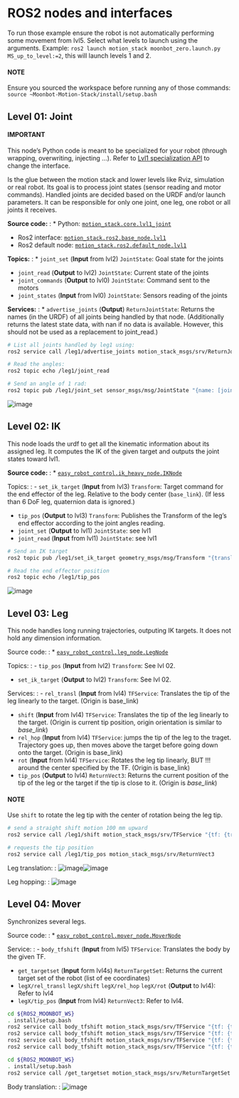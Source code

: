 # ROS2 nodes and interfaces

To run those example ensure the robot is not automatically performing some movement from lvl5. Select what levels to launch using the arguments. Example: `ros2 launch motion_stack moonbot_zero.launch.py MS_up_to_level:=2`, this will launch levels 1 and 2.

#### NOTE
Ensure you sourced the workspace before running any of those commands: `source ~Moonbot-Motion-Stack/install/setup.bash`

## Level 01: Joint

#### IMPORTANT
This node’s Python code is meant to be specialized for your robot (through wrapping, overwriting, injecting …). Refer to [Lvl1 specialization API](api.md#lvl1-api-label) to change the interface.

Is the glue between the motion stack and lower levels like Rviz, simulation or real robot.
Its goal is to process joint states (sensor reading and motor commands).
Handled joints are decided based on the URDF and/or launch parameters. It can be responsible for only one joint, one leg, one robot or all joints it receives.

**Source code:**
: * Python: [`motion_stack.core.lvl1_joint`](../api/motion_stack/motion_stack.core.md#module-motion_stack.core.lvl1_joint)
  * Ros2 interface: [`motion_stack.ros2.base_node.lvl1`](../api/motion_stack/motion_stack.ros2.base_node.md#module-motion_stack.ros2.base_node.lvl1)
  * Ros2 default node: [`motion_stack.ros2.default_node.lvl1`](../api/motion_stack/motion_stack.ros2.default_node.md#module-motion_stack.ros2.default_node.lvl1)

**Topics:**
: * `joint_set` (**Input** from lvl2) `JointState`: Goal state for the joints
  * `joint_read` (**Output** to lvl2) `JointState`: Current state of the joints
  * `joint_commands` (**Output** to lvl0) `JointState`: Command sent to the motors
  * `joint_states` (**Input** from lvl0) `JointState`: Sensors reading of the joints

**Services:**
: * `advertise_joints` (**Output**) `ReturnJointState`: Returns the names (in the URDF) of all joints being handled by that node.
    (Additionally returns the latest state data, with nan if no data is available. However, this should not be used as a replacement to joint_read.)

```bash
# List all joints handled by leg1 using:
ros2 service call /leg1/advertise_joints motion_stack_msgs/srv/ReturnJointState
```

```bash
# Read the angles:
ros2 topic echo /leg1/joint_read
```

```bash
# Send an angle of 1 rad:
ros2 topic pub /leg1/joint_set sensor_msgs/msg/JointState "{name: [joint1-2], position: [1.0], velocity: [], effort: []}"
```

![image](../../../../source/media/lvl1.gif)

## Level 02: IK

This node loads the urdf to get all the kinematic information about its assigned leg.
It computes the IK of the given target and outputs the joint states toward lvl1.

**Source code:**
: * [`easy_robot_control.ik_heavy_node.IKNode`](../api/easy_robot_control/easy_robot_control.md#easy_robot_control.ik_heavy_node.IKNode)

Topics:
: - `set_ik_target` (**Input** from lvl3) `Transform`: Target command for the end effector of the leg. Relative to the body center (`base_link`). (If less than 6 DoF leg, quaternion data is ignored.)
  - `tip_pos` (**Output** to lvl3) `Transform`: Publishes the Transform of the leg’s end effector according to the joint angles reading.
  - `joint_set` (**Output** to lvl1) `JointState`: see lvl1
  - `joint_read` (**Input** from lvl1) `JointState`: see lvl1

```bash
# Send an IK target
ros2 topic pub /leg1/set_ik_target geometry_msgs/msg/Transform "{translation: {x: 400, y: 0, z: -100}, rotation: {x: 0.0, y: 0.0, z: 0.0, w: 1.0}}" -1
```

```bash
# Read the end effector position
ros2 topic echo /leg1/tip_pos
```

![image](../../../../source/media/lvl2.gif)

## Level 03: Leg

This node handles long running trajectories, outputing IK targets. It does not hold any dimension information.

Source code:
: * [`easy_robot_control.leg_node.LegNode`](../api/easy_robot_control/easy_robot_control.md#easy_robot_control.leg_node.LegNode)

Topics:
: - `tip_pos` (**Input** from lvl2) `Transform`: See lvl 02.
  - `set_ik_target` (**Output** to lvl2) `Transform`: See lvl 02.

Services:
: - `rel_transl` (**Input** from lvl4) `TFService`: Translates the tip of the leg linearly to the target. (Origin is base_link)
  - `shift` (**Input** from lvl4) `TFService`: Translates the tip of the leg linearly to the target. (Origin is current tip position, origin orientation is similar to *base_link*)
  - `rel_hop` (**Input** from lvl4) `TFService`: jumps the tip of the leg to the traget. Trajectory goes up, then moves above the target before going down onto the target. (Origin is base_link)
  - `rot` (**Input** from lvl4) `TFService`: Rotates the leg tip linearly, BUT !!! around the center specified by the TF. (Origin is base_link)
  - `tip_pos` (**Output** to lvl4) `ReturnVect3`: Returns the current position of the tip of the leg or the target if the tip is close to it. (Origin is *base_link*)

#### NOTE
Use `shift` to rotate the leg tip with the center of rotation being the leg tip.

```bash
# send a straight shift motion 100 mm upward
ros2 service call /leg1/shift motion_stack_msgs/srv/TFService "{tf: {translation: {x: 0, y: 0, z: 100}, rotation: {x: 0.0, y: 0.0, z: 0.0, w: 1.0}}}"
```

```bash
# requests the tip position
ros2 service call /leg1/tip_pos motion_stack_msgs/srv/ReturnVect3
```

Leg translation:
: ![image](../../../../source/media/lvl3top.gif)![image](../../../../source/media/lvl3right.gif)

Leg hopping:
: ![image](../../../../source/media/lvl3front.gif)

## Level 04: Mover

Synchronizes several legs.

Source code:
: * [`easy_robot_control.mover_node.MoverNode`](../api/easy_robot_control/easy_robot_control.md#easy_robot_control.mover_node.MoverNode)

Service:
: - `body_tfshift` (**Input** from lvl5) `TFService`: Translates the body by the given TF.
  - `get_targetset` (**Input** form lvl4s) `ReturnTargetSet`: Returns the current target set of the robot (list of ee coordinates)
  - `legX/rel_transl` `legX/shift` `legX/rel_hop`  `legX/rot` (**Output** to lvl4): Refer to lvl4
  - `legX/tip_pos` (**Input** from lvl4) `ReturnVect3`: Refer to lvl4.

```bash
cd ${ROS2_MOONBOT_WS}
. install/setup.bash
ros2 service call body_tfshift motion_stack_msgs/srv/TFService "{tf: {translation: {x: 0, y: 0, z: 100}, rotation: {x: 0.0, y: 0.0, z: 0.0, w: 1.0}}}"
ros2 service call body_tfshift motion_stack_msgs/srv/TFService "{tf: {translation: {x: 0, y: 0, z: -100}, rotation: {x: 0.0, y: 0.0, z: 0.0, w: 1.0}}}"
ros2 service call body_tfshift motion_stack_msgs/srv/TFService "{tf: {translation: {x: 0, y: 0, z: 100}, rotation: {x: 0.1, y: 0.0, z: 0.0, w: 1.0}}}"
ros2 service call body_tfshift motion_stack_msgs/srv/TFService "{tf: {translation: {x: 0, y: 0, z: 100}, rotation: {x: -0.1, y: 0.0, z: 0.0, w: 1.0}}}"
```

```bash
cd ${ROS2_MOONBOT_WS}
. install/setup.bash
ros2 service call /get_targetset motion_stack_msgs/srv/ReturnTargetSet
```

Body translation:
: ![image](../../../../source/media/lvl4.gif)
